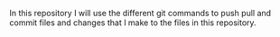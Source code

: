 In this repository I will use the different git commands to push pull and commit files and changes that I make to the files in this repository.